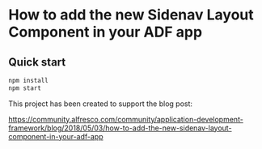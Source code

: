 # How to add the new Sidenav Layout Component in your ADF app


## Quick start

```sh
npm install
npm start
```

This project has been created to support the blog post: 

https://community.alfresco.com/community/application-development-framework/blog/2018/05/03/how-to-add-the-new-sidenav-layout-component-in-your-adf-app

